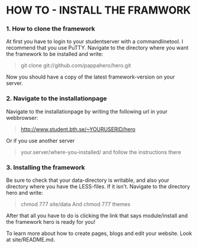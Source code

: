 # HOW TO - INSTALL THE FRAMWORK

### 1. How to clone the framework
At first you have to login to your studentserver with a commandlinetool. I recommend
that you use PuTTY. Navigate to the directory where you want the framework to be 
installed and write:
> git clone git://github.com/pappahero/hero.git

Now you should have a copy of the latest framework-version on your server.

### 2. Navigate to the installationpage
Navigate to the installationpage by writing the following url in your webbrowser:

> http://www.student.bth.se/~YOURUSERID/hero

Or if you use another server

> your.server/where-you-installed/ and follow the instructions there

### 3. Installing the framework
Be sure to check that your data-directory is writable, and also your directory 
where you have the LESS-files. If it isn't. Navigate to the directory hero and 
write:

> chmod 777 site/data
And
> chmod 777 themes

After that all you have to do is clicking the link that says module/install and the 
framework hero is ready for you!

To learn more about how to create pages, blogs and edit your website. Look at
site/README.md.